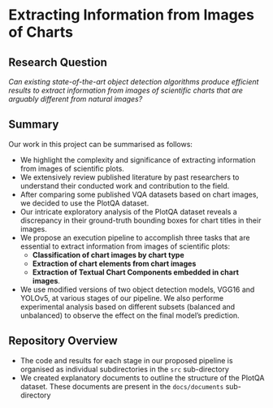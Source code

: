 # Extracting Information from Images of Charts

## Research Question

 _Can existing state-of-the-art object detection algorithms produce efficient results to extract information from images of scientific charts that are arguably different from natural images?_

## Summary

Our work in this project can be summarised as follows:
- We highlight the complexity and significance of extracting information from images of scientific plots. 
- We extensively review published literature by past researchers to understand their conducted work and contribution to the field. 
- After comparing some published VQA datasets based on chart images, we decided to use the PlotQA dataset. 
- Our intricate exploratory analysis of the PlotQA dataset reveals a discrepancy in their ground-truth bounding boxes for chart titles in their images.
- We propose an execution pipeline to accomplish three tasks that are essential to extract information from images of scientific plots: 
    - **Classification of chart images by chart type**
    - **Extraction of chart elements from chart images**
    - **Extraction of Textual Chart Components embedded in  chart images**.
- We use modified versions of two object detection models, VGG16 and YOLOv5, at various stages of our pipeline. We also performe experimental analysis based on different subsets (balanced and unbalanced) to observe the effect on the final model’s prediction.

## Repository Overview

- The code and results for each stage in our proposed pipeline is organised as individual subdirectories in the `src` sub-directory
- We created explanatory documents to outline the structure of the PlotQA dataset. These documents are present in the `docs/documents` sub-directory
